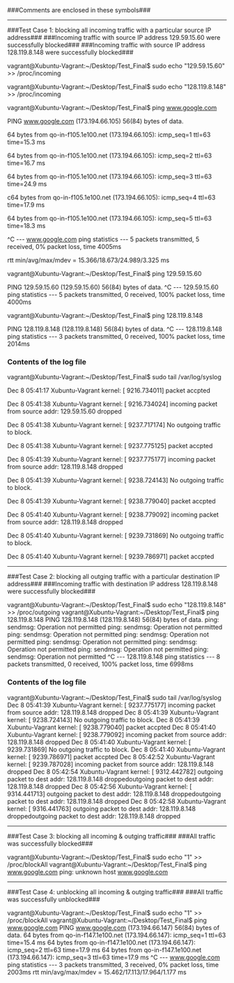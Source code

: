 
###Comments are enclosed in these symbols###

__________________________________________________________________________________________________________________
###Test Case 1: blocking all incoming traffic with a particular source IP address###
###Incoming traffic with source IP address 129.59.15.60 were successfully blocked###
###Incoming traffic with source IP address 128.119.8.148 were successfully blocked###

vagrant@Xubuntu-Vagrant:~/Desktop/Test_Final$ sudo echo "129.59.15.60" >> /proc/incoming

vagrant@Xubuntu-Vagrant:~/Desktop/Test_Final$ sudo echo "128.119.8.148" >> /proc/incoming

vagrant@Xubuntu-Vagrant:~/Desktop/Test_Final$ ping www.google.com

PING www.google.com (173.194.66.105) 56(84) bytes of data.

64 bytes from qo-in-f105.1e100.net (173.194.66.105): icmp_seq=1 ttl=63 time=15.3 ms

64 bytes from qo-in-f105.1e100.net (173.194.66.105): icmp_seq=2 ttl=63 time=16.7 ms

64 bytes from qo-in-f105.1e100.net (173.194.66.105): icmp_seq=3 ttl=63 time=24.9 ms

c64 bytes from qo-in-f105.1e100.net (173.194.66.105): icmp_seq=4 ttl=63 time=17.9 ms

64 bytes from qo-in-f105.1e100.net (173.194.66.105): icmp_seq=5 ttl=63 time=18.3 ms

^C
--- www.google.com ping statistics ---
5 packets transmitted, 5 received, 0% packet loss, time 4005ms

rtt min/avg/max/mdev = 15.366/18.673/24.989/3.325 ms

vagrant@Xubuntu-Vagrant:~/Desktop/Test_Final$ ping 129.59.15.60

PING 129.59.15.60 (129.59.15.60) 56(84) bytes of data.
^C
--- 129.59.15.60 ping statistics ---
5 packets transmitted, 0 received, 100% packet loss, time 4000ms  

vagrant@Xubuntu-Vagrant:~/Desktop/Test_Final$ ping 128.119.8.148

PING 128.119.8.148 (128.119.8.148) 56(84) bytes of data.
^C
--- 128.119.8.148 ping statistics ---
3 packets transmitted, 0 received, 100% packet loss, time 2014ms 


### Contents of the log file ###
vagrant@Xubuntu-Vagrant:~/Desktop/Test_Final$ sudo tail /var/log/syslog

Dec  8 05:41:17 Xubuntu-Vagrant kernel: [ 9216.734011] packet accpted

Dec  8 05:41:38 Xubuntu-Vagrant kernel: [ 9216.734024] incoming packet from source addr: 129.59.15.60 dropped

Dec  8 05:41:38 Xubuntu-Vagrant kernel: [ 9237.717174] No outgoing traffic to block.

Dec  8 05:41:38 Xubuntu-Vagrant kernel: [ 9237.775125] packet accpted

Dec  8 05:41:39 Xubuntu-Vagrant kernel: [ 9237.775177] incoming packet from source addr: 128.119.8.148 dropped

Dec  8 05:41:39 Xubuntu-Vagrant kernel: [ 9238.724143] No outgoing traffic to block.

Dec  8 05:41:39 Xubuntu-Vagrant kernel: [ 9238.779040] packet accpted

Dec  8 05:41:40 Xubuntu-Vagrant kernel: [ 9238.779092] incoming packet from source addr: 128.119.8.148 dropped

Dec  8 05:41:40 Xubuntu-Vagrant kernel: [ 9239.731869] No outgoing traffic to block.

Dec  8 05:41:40 Xubuntu-Vagrant kernel: [ 9239.786971] packet accpted



__________________________________________________________________________________________________________________
###Test Case 2: blocking all outging traffic with a particular destination IP address###
###Incoming traffic with destination IP address 128.119.8.148 were successfully blocked###

vagrant@Xubuntu-Vagrant:~/Desktop/Test_Final$ sudo echo "128.119.8.148" >> /proc/outgoing
vagrant@Xubuntu-Vagrant:~/Desktop/Test_Final$ ping 128.119.8.148
PING 128.119.8.148 (128.119.8.148) 56(84) bytes of data.
ping: sendmsg: Operation not permitted
ping: sendmsg: Operation not permitted
ping: sendmsg: Operation not permitted
ping: sendmsg: Operation not permitted
ping: sendmsg: Operation not permitted
ping: sendmsg: Operation not permitted
ping: sendmsg: Operation not permitted
ping: sendmsg: Operation not permitted
^C
--- 128.119.8.148 ping statistics ---
8 packets transmitted, 0 received, 100% packet loss, time 6998ms  


### Contents of the log file ###
vagrant@Xubuntu-Vagrant:~/Desktop/Test_Final$ sudo tail /var/log/syslog
Dec  8 05:41:39 Xubuntu-Vagrant kernel: [ 9237.775177] incoming packet from source addr: 128.119.8.148 dropped
Dec  8 05:41:39 Xubuntu-Vagrant kernel: [ 9238.724143] No outgoing traffic to block.
Dec  8 05:41:39 Xubuntu-Vagrant kernel: [ 9238.779040] packet accpted
Dec  8 05:41:40 Xubuntu-Vagrant kernel: [ 9238.779092] incoming packet from source addr: 128.119.8.148 dropped
Dec  8 05:41:40 Xubuntu-Vagrant kernel: [ 9239.731869] No outgoing traffic to block.
Dec  8 05:41:40 Xubuntu-Vagrant kernel: [ 9239.786971] packet accpted
Dec  8 05:42:52 Xubuntu-Vagrant kernel: [ 9239.787028] incoming packet from source addr: 128.119.8.148 dropped
Dec  8 05:42:54 Xubuntu-Vagrant kernel: [ 9312.442782] outgoing packet to dest addr: 128.119.8.148 droppedoutgoing packet to dest addr: 128.119.8.148 dropped
Dec  8 05:42:56 Xubuntu-Vagrant kernel: [ 9314.441713] outgoing packet to dest addr: 128.119.8.148 droppedoutgoing packet to dest addr: 128.119.8.148 dropped
Dec  8 05:42:58 Xubuntu-Vagrant kernel: [ 9316.441763] outgoing packet to dest addr: 128.119.8.148 droppedoutgoing packet to dest addr: 128.119.8.148 dropped



__________________________________________________________________________________________________________________
###Test Case 3: blocking all incoming & outging traffic###
###All traffic was successfully blocked###

vagrant@Xubuntu-Vagrant:~/Desktop/Test_Final$ sudo echo "1" >> /proc/blockAll
vagrant@Xubuntu-Vagrant:~/Desktop/Test_Final$ ping www.google.com
ping: unknown host www.google.com



__________________________________________________________________________________________________________________
###Test Case 4: unblocking all incoming & outging traffic###
###All traffic was successfully unblocked###

vagrant@Xubuntu-Vagrant:~/Desktop/Test_Final$ sudo echo "1" >> /proc/blockAll
vagrant@Xubuntu-Vagrant:~/Desktop/Test_Final$ ping www.google.com
PING www.google.com (173.194.66.147) 56(84) bytes of data.
64 bytes from qo-in-f147.1e100.net (173.194.66.147): icmp_seq=1 ttl=63 time=15.4 ms
64 bytes from qo-in-f147.1e100.net (173.194.66.147): icmp_seq=2 ttl=63 time=17.9 ms
64 bytes from qo-in-f147.1e100.net (173.194.66.147): icmp_seq=3 ttl=63 time=17.9 ms
^C
--- www.google.com ping statistics ---
3 packets transmitted, 3 received, 0% packet loss, time 2003ms
rtt min/avg/max/mdev = 15.462/17.113/17.964/1.177 ms
